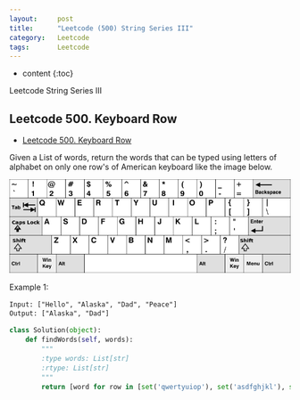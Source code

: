 ```yaml
---
layout:     post
title:      "Leetcode (500) String Series III"
category:   Leetcode
tags:		Leetcode
---
```


* content
{:toc}

Leetcode String Series III

## Leetcode 500. Keyboard Row

* [Leetcode 500. Keyboard Row](https://leetcode.com/problems/keyboard-row/#/description)

Given a List of words, return the words that can be typed using letters of alphabet on only one row's of American keyboard like the image below.

![](/images/keyboard.png)

Example 1:

```
Input: ["Hello", "Alaska", "Dad", "Peace"]
Output: ["Alaska", "Dad"]
```

```python
class Solution(object):
    def findWords(self, words):
        """
        :type words: List[str]
        :rtype: List[str]
        """
        return [word for row in [set('qwertyuiop'), set('asdfghjkl'), set('zxcvbnm')] for word in words if set(word.lower()) <= row]
```